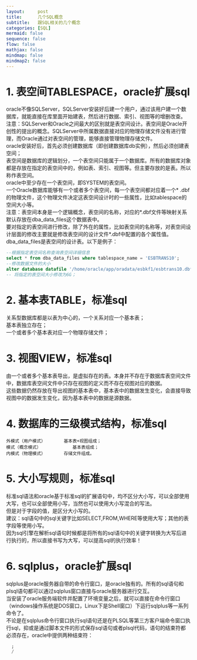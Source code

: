 ```yaml
---
layout:     post
title:      几个SQL概念
subtitle:   跟SQL相关的几个概念
categories: [SQL]
mermaid: false
sequence: false
flow: false
mathjax: false
mindmap: false
mindmap2: false
---
```


# 1. 表空间TABLESPACE，oracle扩展sql
oracle不像SQLServer，SQLServer安装好后建一个用户，通过该用户建一个数据库，就能直接在库里面开始建表，然后进行数据、索引、视图等的增删改查。   
注意：SQLServer和Oracle之间最大的区别就是表空间设计。表空间是Oracle开创性的提出的概念。SQLServer中所属数据直接对应的物理存储文件没有进行管理，而Oracle通过对表空间的管理，能够直接管理物理存储文件。   
oracle安装好后，首先必须创建数据库（即创建数据库db实例），然后必须创建表空间；   
表空间是数据库的逻辑划分，一个表空间只能属于一个数据库。所有的数据库对象都是存放在指定的表空间中的，例如表、索引、视图等。但主要存放的是表。所以称作表空间。   
oracle中至少存在一个表空间，即SYSTEM的表空间。   
一个Oracle数据库能够有一个或者多个表空间，每一个表空间都对应着一个* .dbf的物理文件，这个物理文件决定这表空间设计时的一些属性，比如tablespace的空间大小等。   
注意：表空间本身是一个逻辑概念，表空间的名称，对应的*.dbf文件等映射关系默认存放在dba_data_files这个数据表中。   
要对指定的表空间进行修改，除了外在的属性，比如表空间的名称等，对表空间设计层面的修改主要就是修改表空间的设计文件*.dbf中配置的各个属性值。   
dba_data_files是表空间的设计表。以下是例子：   
```sql
--根据指定表空间名称查询表空间详细信息
select * from dba_data_files where tablespace_name = 'ESBTRANS10';
--修改数据文件的大小
alter database datafile '/home/oracle/app/oradata/esbkf1/esbtrans10.dbf' resize 6144M;
-- 将指定的表空间大小修改为6G；
```

# 2. 基本表TABLE，标准sql
关系型数据库都是以表为中心的，一个关系对应一个基本表；   
基本表独立存在；   
一个或者多个基本表对应一个物理存储文件；   

# 3. 视图VIEW，标准sql
由一个或者多个基本表导出，是虚拟存在的表。本身并不存在于数据库表空间文件中，数据库表空间文件中只存在视图的定义而不存在视图对应的数据。   
这些数据仍然存放在导出视图的基本表中，基本表中的数据发生变化，会直接导致视图中的数据发生变化，因为基本表中的数据是源数据。   

# 4. 数据库的三级模式结构，标准sql
```
外模式（用户模式）		基本表+视图组成；
模式（概念模式）			基本表组成；
内模式（物理模式）		存储文件组成。
```

# 5. 大小写规则，标准sql
标准sql语法和oracle基于标准sql的扩展语句中，均不区分大小写，可以全部使用大写，也可以全部使用小写，当然也可以使用大小写混合的写法。   
但是对于字段的值，是区分大小写的。   
建议：sql语句中的sql关键字比如SELECT,FROM,WHERE等使用大写；其他的表字段等使用小写。   
因为sql引擎在解析sql语句时候都是将所有的sql语句中的关键字转换为大写后进行执行的，所以直接书写为大写，可以提高sql的执行效率！   

# 6. sqlplus，oracle扩展sql
sqlplus是oracle服务器自带的命令行窗口，是oracle独有的。所有的sql语句和plsql语句都可以通过sqlplus窗口直接与oracle服务器进行交互。   
当安装了oracle服务端软件并配置了环境变量之后，就可以直接在命令行窗口（windows操作系统是DOS窗口，Linux下是Shell窗口）下运行sqlplus等一系列命令了。   
不论是在sqlplus命令行窗口执行sql语句还是在PLSQL等第三方客户端命令窗口执行sql，抑或是通过脚本文件的形式保存sql语句或者plsql代码，语句的结束符都必须存在，oracle中提供两种结束符：   
```sql
  ;
  /
```